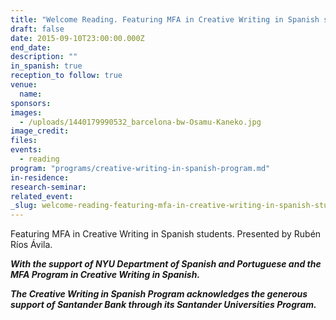 ```yaml
---
title: "Welcome Reading. Featuring MFA in Creative Writing in Spanish students."
draft: false
date: 2015-09-10T23:00:00.000Z
end_date:
description: ""
in_spanish: true
reception_to follow: true
venue:
  name:
sponsors:
images:
  - /uploads/1440179990532_barcelona-bw-Osamu-Kaneko.jpg
image_credit:
files:
events:
  - reading
program: "programs/creative-writing-in-spanish-program.md"
in-residence:
research-seminar:
related_event:
_slug: welcome-reading-featuring-mfa-in-creative-writing-in-spanish-students
---
```


Featuring MFA in Creative Writing in Spanish students. Presented by Rubén Ríos Ávila.

**_With the support of NYU Department of Spanish and Portuguese and the MFA Program in Creative Writing in Spanish._**

**_The Creative Writing in Spanish Program acknowledges the generous support of Santander Bank through its Santander Universities Program._**
